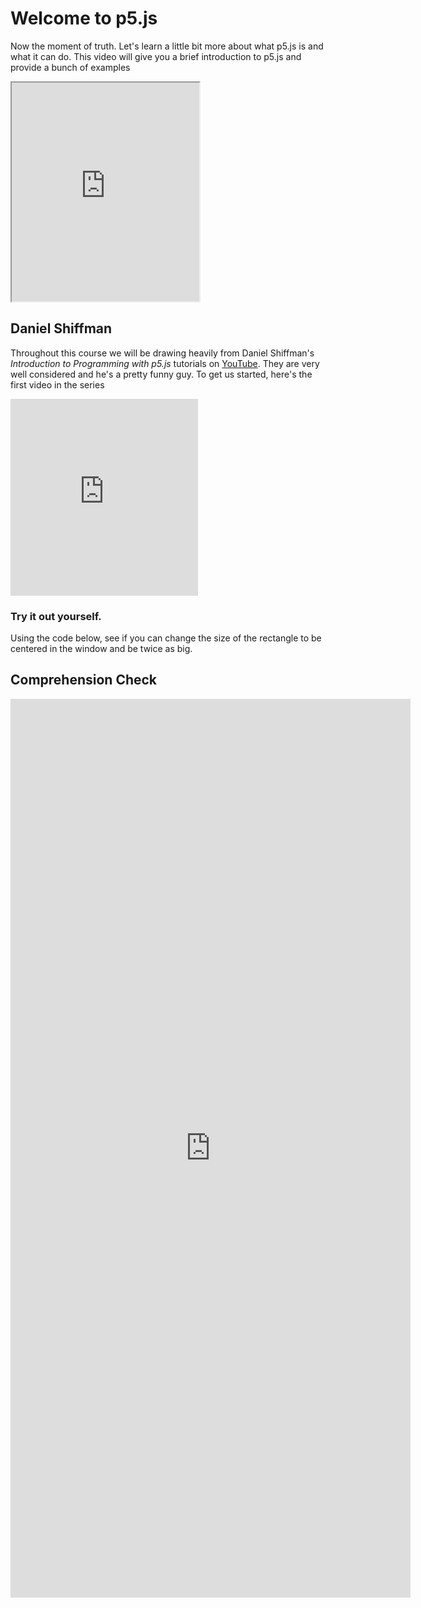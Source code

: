 # Welcome to p5.js

Now the moment of truth. Let's learn a little bit more about what p5.js is and what it can do. This video will give you a brief introduction to p5.js and provide a bunch of examples

<iframe width="{{site.data.course.iframe_width}}" height="350"  src="https://hello.p5js.org"> </iframe>

## Daniel Shiffman
Throughout this course we will be drawing heavily from Daniel Shiffman's _Introduction to Programming with p5.js_ tutorials on [YouTube](https://www.youtube.com/playlist?list=PLRqwX-V7Uu6Zy51Q-x9tMWIv9cueOFTFA). They are very well considered and he's a pretty funny guy. To get us started, here's the first video in the series
<iframe width="{{site.data.course.iframe_width}}" height="315"  src="https://www.youtube.com/embed/8j0UDiN7my4?rel=0&amp;showinfo=0" frameborder="0" allow="autoplay; encrypted-media" allowfullscreen></iframe>

### Try it out yourself.
Using the code below, see if you can change the size of the rectangle to be centered in the window and be twice as big.

<script type="text/p5" data-autoplay data-width="240" data-preview-width="320">
function setup(){
  createCanvas(300, 100);
  background(220);
  rect(20,40,80,30);
}
</script>

## Comprehension Check
<iframe src="https://docs.google.com/forms/d/e/1FAIpQLSfSNeb_NgUyb4bsArG2Dz3FXD62TsVenqXtXOBGKju2FqiAgg/viewform?embedded=true" width="640" height="1438" frameborder="0" marginheight="0" marginwidth="0">Loading...</iframe>
